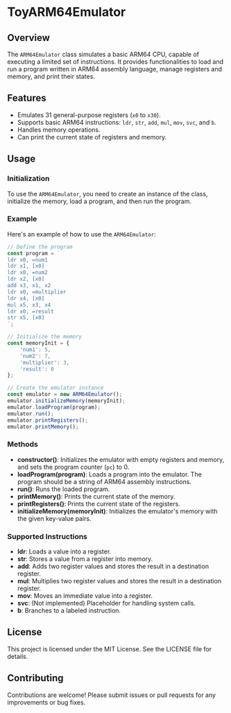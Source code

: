# ToyARM64Emulator

## Overview

The `ARM64Emulator` class simulates a basic ARM64 CPU, capable of executing a limited set of instructions. It provides functionalities to load and run a program written in ARM64 assembly language, manage registers and memory, and print their states.

## Features

- Emulates 31 general-purpose registers (`x0` to `x30`).
- Supports basic ARM64 instructions: `ldr`, `str`, `add`, `mul`, `mov`, `svc`, and `b`.
- Handles memory operations.
- Can print the current state of registers and memory.

## Usage

### Initialization

To use the `ARM64Emulator`, you need to create an instance of the class, initialize the memory, load a program, and then run the program.

### Example

Here's an example of how to use the `ARM64Emulator`:

```javascript
// Define the program
const program = `
ldr x0, =num1
ldr x1, [x0]
ldr x0, =num2
ldr x2, [x0]
add x3, x1, x2
ldr x0, =multiplier
ldr x4, [x0]
mul x5, x3, x4
ldr x0, =result
str x5, [x0]
`;

// Initialize the memory
const memoryInit = {
    'num1': 5,
    'num2': 7,
    'multiplier': 3,
    'result': 0
};

// Create the emulator instance
const emulator = new ARM64Emulator();
emulator.initializeMemory(memoryInit);
emulator.loadProgram(program);
emulator.run();
emulator.printRegisters();
emulator.printMemory();
```

### Methods

- **constructor()**: Initializes the emulator with empty registers and memory, and sets the program counter (`pc`) to 0.
- **loadProgram(program)**: Loads a program into the emulator. The program should be a string of ARM64 assembly instructions.
- **run()**: Runs the loaded program.
- **printMemory()**: Prints the current state of the memory.
- **printRegisters()**: Prints the current state of the registers.
- **initializeMemory(memoryInit)**: Initializes the emulator's memory with the given key-value pairs.

### Supported Instructions

- **ldr**: Loads a value into a register.
- **str**: Stores a value from a register into memory.
- **add**: Adds two register values and stores the result in a destination register.
- **mul**: Multiplies two register values and stores the result in a destination register.
- **mov**: Moves an immediate value into a register.
- **svc**: (Not implemented) Placeholder for handling system calls.
- **b**: Branches to a labeled instruction.

## License

This project is licensed under the MIT License. See the LICENSE file for details.

## Contributing

Contributions are welcome! Please submit issues or pull requests for any improvements or bug fixes.
